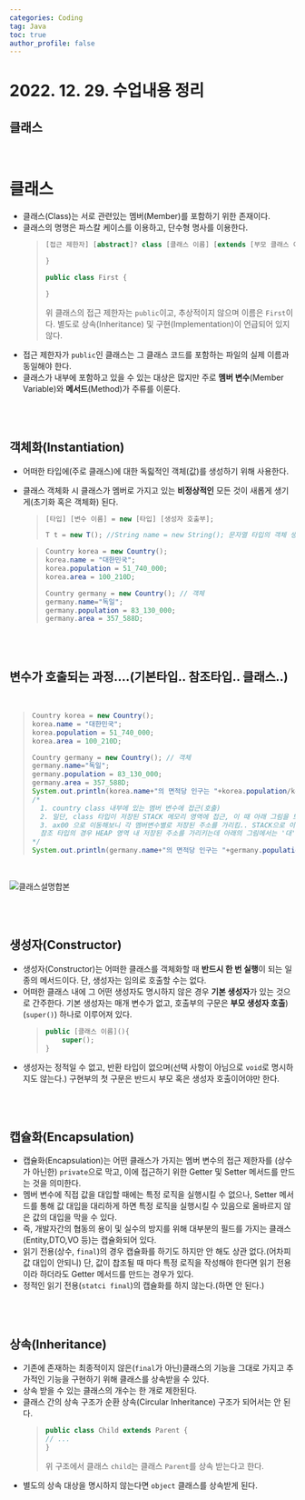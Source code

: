 ```yaml
---
categories: Coding	
tag: Java
toc: true
author_profile: false
---
```


# 2022. 12. 29. 수업내용 정리

## 클래스

<br>

# 클래스

* 클래스(Class)는 서로 관련있는 멤버(Member)를 포함하기 위한 존재이다.
* 클래스의 명명은 파스칼 케이스를 이용하고, 단수형 명사를 이용한다.
  > ```java
  > [접근 제한자] [abstract]? class [클래스 이름] [extends [부모 클래스 이름]]? [implements [인터페이스 이름,...]]? {
  > 
  > }
  > ```
  > ```java
  > public class First {
  > 
  > }
  > ```
  > 위 클래스의 접근 제한자는 `public`이고, 추상적이지 않으며 이름은 `First`이다. 별도로 상속(Inheritance) 및 구현(Implementation)이 언급되어 있지 않다.
* 접근 제한자가 `public`인 클래스는 그 클래스 코드를 포함하는 파일의 실제 이름과 동일해야 한다.
* 클래스가 내부에 포함하고 있을 수 있는 대상은 많지만 주로 **멤버 변수**(Member Variable)와 **메서드**(Method)가 주류를 이룬다.

<br><br>
## 객체화(Instantiation)  
* 어떠한 타입에(주로 클래스)에 대한 독릷적인 객체(값)를 생성하기 위해 사용한다.
* 클래스 객체화 시 클래스가 멤버로 가지고 있는 **비정상적인** 모든 것이 새롭게 생기게(초기화 혹은 객체화) 된다.
  >```java
  >[타입] [변수 이름] = new [타입] [생성자 호출부];
  >```
  >
  >```java
  >T t = new T(); //String name = new String(); 문자열 타입의 객체 생성..  
  >```
  
  > ```java
  > Country korea = new Country();
  > korea.name = "대한민국";
  > korea.population = 51_740_000;
  > korea.area = 100_210D;
  > 
  > Country germany = new Country(); // 객체
  > germany.name="독일";
  > germany.population = 83_130_000;
  > germany.area = 357_588D;
  > ```

<br>
<br>


## 변수가 호출되는 과정....(기본타입.. 참조타입.. 클래스..)
<br>

  > ```java
  > Country korea = new Country();
  > korea.name = "대한민국";
  > korea.population = 51_740_000;
  > korea.area = 100_210D;
  > 
  > Country germany = new Country(); // 객체
  > germany.name="독일";
  > germany.population = 83_130_000;
  > germany.area = 357_588D;
  > System.out.println(korea.name+"의 면적당 인구는 "+korea.population/korea.area+"(명/㎢)입니다.");
  > /* 
  >   1. country class 내부에 있는 멤버 변수에 접근(호출)
  >   2. 일단, class 타입이 저장된 STACK 메모리 영역에 접근, 이 때 아래 그림을 보면 HEAP 메모리 공간에서 ax00 을 가리키므로 해당 주소로 이동!
  >   3. ax00 으로 이동해보니 각 멤버변수별로 저장된 주소를 가리킴.. STACK으로 이동한 후 기초 타입(원시 타입)의 경우 이 주소에 값이 저장되어 있으므로 저장된 값을 불러옴..
  >   참조 타입의 경우 HEAP 영역 내 저장된 주소를 가리키는데 아래의 그림에서는 '대','한','민','국' 각각에 저장된 주소의 범주를 가리키는 것을 확인할 수 있다. 
  > */
  > System.out.println(germany.name+"의 면적당 인구는 "+germany.population/korea.area+"(명/㎢)입니다.");
  > ```

<br>

![클래스설명합본](https://user-images.githubusercontent.com/65724413/209930453-c69fac3f-6657-4ae4-9896-6e133281c65b.png)


<br><br>
## 생성자(Constructor)
* 생성자(Constructor)는 어떠한 클래스를 객체화할 때 **반드시 한 번 실행**이 되는 일종의 메서드이다. 단, 생성자는 임의로 호출할 수는 없다.
* 어떠한 클래스 내에 그 어떤 생성자도 명시하지 않은 경우 **기본 생성자**가 있는 것으로 간주한다. 기본 생성자는 매개 변수가 없고, 호출부의 구문은 **부모 생성자 호출**)(`super()`) 하나로 이루어져 있다. 
  >```java
  >public [클래스 이름](){
  >     super();
  >}
  >```
* 생성자는 정적일 수 없고, 반환 타입이 없으며(선택 사항이 아님으로 `void`로 명시하지도 않는다.) 구현부의 첫 구문은 반드시 부모 혹은 생성자 호출이어야만 한다.  

<br><br>
## 캡슐화(Encapsulation)
* 캡슐화(Encapsulation)는 어떤 클래스가 가지는 멤버 변수의 접근 제한자를 (상수가 아닌한) `private`으로 막고, 이에 접근하기 위한 Getter 및 Setter 메서드를 만드는 것을 의미한다.
* 멤버 변수에 직접 값을 대입할 때에는 특정 로직을 실행시킬 수 없으나, Setter 메서드를 통해 값 대입을 대리하게 하면 특정 로직을 실행시킬 수 있음으로 올바르지 않은 값의 대입을 막을 수 있다.
* 즉, 개발자간의 협동의 용이 및 실수의 방지를 위해 대부분의 필드를 가지는 클래스(Entity,DTO,VO 등)는 캡슐화되어 있다.
* 읽기 전용(상수, `final`)의 경우 캡슐화를 하기도 하지만 안 해도 상관 없다.(어차피 값 대입이 안되니) 단, 값이 찹조될 때 마다 특정 로직을 작성해야 한다면 읽기 전용이라 하더라도 Getter 메서드를 만드는 경우가 있다. 
* 정적인 읽기 전용(`statci final`)의 캡슐화를 하지 않는다.(하면 안 된다.)

<br><br>
## 상속(Inheritance)
* 기존에 존재하는 최종적이지 않은(`final`가 아닌)클래스의 기능을 그대로 가지고 추가적인 기능을 구현하기 위해 클래스를 상속받을 수 있다.
* 상속 받을 수 있는 클래스의 개수는 한 개로 제한된다.
* 클래스 간의 상속 구조가 순환 상속(Circular Inheritance) 구조가 되어서는 안 된다.
  >```java
  >public class Child extends Parent {
  > // ...
  >}
  >```
  >위 구조에서 클래스 `child`는 클래스 `Parent`를 상속 받는다고 한다.
* 별도의 상속 대상을 명시하지 않는다면 `object` 클래스를 상속받게 된다. 

<br>
<br>
<br>
<br>
<br>
<br>
<br>
